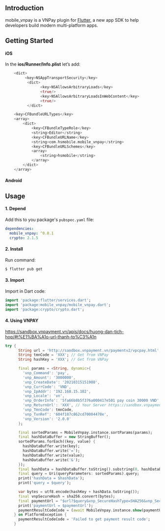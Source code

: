 ## Introduction

mobile_vnpay is a VNPay plugin for [Flutter](https://flutter.dev), a new app SDK to help developers build modern multi-platform apps.

## Getting Started
#### **iOS**
In the **ios/Runner/Info.plist** let’s add:

```dart
	<dict>
	     <key>NSAppTransportSecurity</key>
          <dict>
                <key>NSAllowsArbitraryLoads</key>
                <true/>
                <key>NSAllowsArbitraryLoadsInWebContent</key>
                <true/>
          </dict>
```

```dart
   	<key>CFBundleURLTypes</key>
   	<array>
   		<dict>
   			<key>CFBundleTypeRole</key>
   			<string>Editor</string>
   			<key>CFBundleURLName</key>
   			<string>com.hsmobile.mobile_vnpay</string>
   			<key>CFBundleURLSchemes</key>
   			<array>
   				<string>hsmobile</string>
   			</array>
   		</dict>
   	</array>

```

#### **Android**

## Usage
#### 1\. Depend
Add this to you package's `pubspec.yaml` file:

```yaml
dependencies:
  mobile_vnpay: ^0.0.1
  crypto: 2.1.5
```
#### 2\. Install
Run command:

```bash
$ flutter pub get
```

#### 3\. Import

Import in Dart code:

```dart
import 'package:flutter/services.dart';
import 'package:mobile_vnpay/mobile_vnpay.dart';
import 'package:crypto/crypto.dart';
```

#### 4\. Using VNPAY
https://sandbox.vnpayment.vn/apis/docs/huong-dan-tich-hop/#t%E1%BA%A1o-url-thanh-to%C3%A1n

```dart
try {
      String url = 'http://sandbox.vnpayment.vn/paymentv2/vpcpay.html';
      String tmnCode = 'XXX'; // Get from VNPay
      String hashKey = 'XXX'; // Get from VNPay

      final params = <String, dynamic>{
        'vnp_Command': 'pay',
        'vnp_Amount': '3000000',
        'vnp_CreateDate': '20210315151908',
        'vnp_CurrCode': 'VND',
        'vnp_IpAddr': '192.168.15.102',
        'vnp_Locale': 'vn',
        'vnp_OrderInfo': '5fa66b8b5f376a000417e501 pay coin 30000 VND',
        'vnp_ReturnUrl': 'XXX', // Your Server https://sandbox.vnpayment.vn/apis/docs/huong-dan-tich-hop/#code-returnurl
        'vnp_TmnCode': tmnCode,
        'vnp_TxnRef': '604f187c862cd70004478e',
        'vnp_Version': '2.0.0'
      };

      final sortedParams = MobileVnpay.instance.sortParams(params);
      final hashDataBuffer = new StringBuffer();
      sortedParams.forEach((key, value) {
        hashDataBuffer.write(key);
        hashDataBuffer.write('=');
        hashDataBuffer.write(value);
        hashDataBuffer.write('&');
      });
      final hashData = hashDataBuffer.toString().substring(0, hashDataBuffer.length - 1);
      final query = Uri(queryParameters: sortedParams).query;
      print('hashData = $hashData');
      print('query = $query');

      var bytes = utf8.encode(hashKey + hashData.toString());
      final vnpSecureHash = sha256.convert(bytes);
      final paymentUrl = "$url?$query&vnp_SecureHashType=SHA256&vnp_SecureHash=$vnpSecureHash";
      print('paymentUrl = $paymentUrl');
      paymentResultCodeCode = (await MobileVnpay.instance.show(paymentUrl: paymentUrl, tmnCode: tmnCode)).toString();
    } on PlatformException {
      paymentResultCodeCode = 'Failed to get payment result code';
    }
```